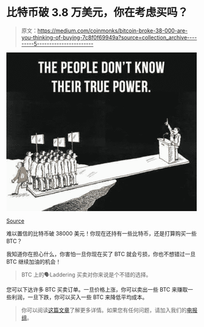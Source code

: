 # 比特币破 3.8 万美元，你在考虑买吗？

> 原文：<https://medium.com/coinmonks/bitcoin-broke-38-000-are-you-thinking-of-buying-7c8f0f69949a?source=collection_archive---------5----------------------->

![](img/9662b7cc4aad52a737ceee101605cf5b.png)

[Source](https://www.reddit.com/r/Bitcoin/comments/kry3r9/had_enough_yet_withdraw_your_consent_use_bitcoin/)

难以置信的比特币破 38000 美元！你现在还持有一些比特币，还是打算购买一些 BTC？

我知道你在担心什么，你害怕一旦你现在买了 BTC 就会亏损，你也不想错过一旦 BTC 继续加油的机会！

> BTC 上的🗣Laddering 买卖对你来说是个不错的选择。

您可以下达许多 BTC 买卖订单。一旦价格上涨，你可以卖出一些 BTC 来赚取一些利润，一旦下跌，你可以买入一些 BTC 来降低平均成本。

> 你可以阅读[这篇文章](/coinmonks/gain-112-profits-the-best-btc-trading-strategy-helps-you-avoid-the-most-emotional-common-28046be31138)了解更多详情。如果您有任何问题，请加入我们的[电报组](https://t.me/joinchat/EPmjKpNYwRMsBI4p)。